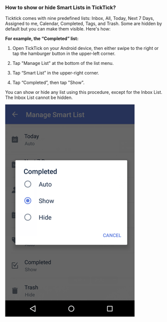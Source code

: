 ### How to show or hide Smart Lists in TickTick?
Ticktick comes with nine predefined lists: Inbox, All, Today, Next 7 Days, Assigned to me, Calendar, Completed, Tags, and Trash. Some are hidden by default but you can make them visible. Here's how:
<br />

**For example, the “Completed” list:**

1. Open TickTick on your Android device, then either swipe to the right or tap the hamburger button in the upper-left corner.

2. Tap "Manage List" at the bottom of the list menu.

3. Tap “Smart List” in the upper-right corner.

4. Tap “Completed”, then tap "Show".

You can show or hide any list using this procedure, except for the Inbox List. The Inbox List cannot be hidden.

![](smartlist1.png)



